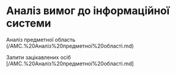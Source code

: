 # Аналіз вимог до інформаційної системи

Аналіз предметної область (/AMC.%20Аналіз%20предметної%20області.md)

Запити зацікавлених осіб [/AMC.%20Аналіз%20предметної%20області.md]
